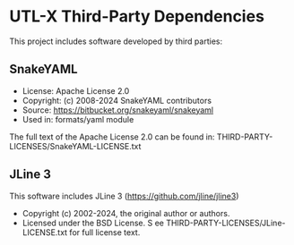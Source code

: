 # UTL-X Third-Party Dependencies

This project includes software developed by third parties:

## SnakeYAML
- License: Apache License 2.0
- Copyright: (c) 2008-2024 SnakeYAML contributors
- Source: https://bitbucket.org/snakeyaml/snakeyaml
- Used in: formats/yaml module

The full text of the Apache License 2.0 can be found in:
THIRD-PARTY-LICENSES/SnakeYAML-LICENSE.txt

## JLine 3

This software includes JLine 3 (https://github.com/jline/jline3)
- Copyright (c) 2002-2024, the original author or authors.
- Licensed under the BSD License.
S
ee THIRD-PARTY-LICENSES/JLine-LICENSE.txt for full license text.
